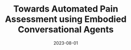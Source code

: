 ---
title: "Towards Automated Pain Assessment using Embodied Conversational Agents"
collection: publications
category: conferences
permalink: /publications/towards-automated-pain-assessment
excerpt: "This paper explores the use of Embodied Conversational Agents to automate pain assessment, focusing on multimodal narratives and empathic feedback."
date: 2023-08-01
venue: "Companion Publication of the 25th International Conference on Multimodal Interaction (ICMI '23 Companion)"
paperurl: "https://doi.org/10.1145/3610661.3617132"
---